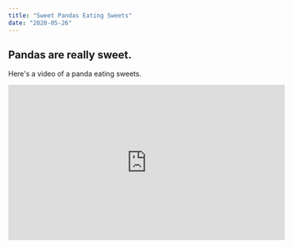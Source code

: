 ```yaml
---
title: "Sweet Pandas Eating Sweets"
date: "2020-05-26"
---
```

## Pandas are really sweet.

Here's a video of a panda eating sweets.

<iframe width="560" height="315" src="https://www.youtube.com/embed/4n0xNbfJLR8" frameborder="0" allowfullscreen></iframe>